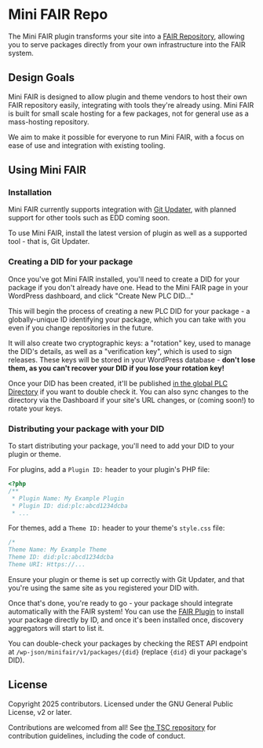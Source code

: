 # Mini FAIR Repo

The Mini FAIR plugin transforms your site into a [FAIR Repository](https://github.com/fairpm/fair-protocol), allowing you to serve packages directly from your own infrastructure into the FAIR system.


## Design Goals

Mini FAIR is designed to allow plugin and theme vendors to host their own FAIR repository easily, integrating with tools they're already using. Mini FAIR is built for small scale hosting for a few packages, not for general use as a mass-hosting repository.

We aim to make it possible for everyone to run Mini FAIR, with a focus on ease of use and integration with existing tooling.


## Using Mini FAIR

### Installation

Mini FAIR currently supports integration with [Git Updater](https://git-updater.com/), with planned support for other tools such as EDD coming soon.

To use Mini FAIR, install the latest version of plugin as well as a supported tool - that is, Git Updater.


### Creating a DID for your package

Once you've got Mini FAIR installed, you'll need to create a DID for your package if you don't already have one. Head to the Mini FAIR page in your WordPress dashboard, and click "Create New PLC DID…"

This will begin the process of creating a new PLC DID for your package - a globally-unique ID identifying your package, which you can take with you even if you change repositories in the future.

It will also create two cryptographic keys: a "rotation" key, used to manage the DID's details, as well as a "verification key", which is used to sign releases. These keys will be stored in your WordPress database - **don't lose them, as you can't recover your DID if you lose your rotation key!**

Once your DID has been created, it'll be published [in the global PLC Directory](https://web.plc.directory/resolve) if you want to double check it. You can also sync changes to the directory via the Dashboard if your site's URL changes, or (coming soon!) to rotate your keys.


### Distributing your package with your DID

To start distributing your package, you'll need to add your DID to your plugin or theme.

For plugins, add a `Plugin ID:` header to your plugin's PHP file:

```php
<?php
/**
 * Plugin Name: My Example Plugin
 * Plugin ID: did:plc:abcd1234dcba
 * ...
```

For themes, add a `Theme ID:` header to your theme's `style.css` file:

```css
/*
Theme Name: My Example Theme
Theme ID: did:plc:abcd1234dcba
Theme URI: Https://...
```

Ensure your plugin or theme is set up correctly with Git Updater, and that you're using the same site as you registered your DID with.

Once that's done, you're ready to go - your package should integrate automatically with the FAIR system! You can use the [FAIR Plugin](https://github.com/fairpm/fair-plugin) to install your package directly by ID, and once it's been installed once, discovery aggregators will start to list it.

You can double-check your packages by checking the REST API endpoint at `/wp-json/minifair/v1/packages/{did}` (replace `{did}` di your package's DID).


## License

Copyright 2025 contributors. Licensed under the GNU General Public License, v2 or later.

Contributions are welcomed from all! See [the TSC repository](https://github.com/fairpm/tsc) for contribution guidelines, including the code of conduct.
